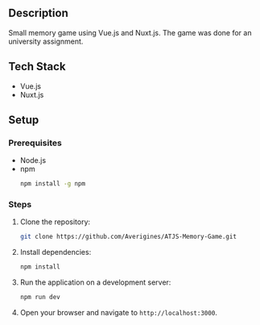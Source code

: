 ## Description
Small memory game using Vue.js and Nuxt.js. The game was done for an university assignment.

## Tech Stack
- Vue.js
- Nuxt.js

## Setup

### Prerequisites
- Node.js
- npm 
  ```sh
  npm install -g npm
  ```

### Steps
1. Clone the repository:
    ```sh
    git clone https://github.com/Averigines/ATJS-Memory-Game.git
    ```

2. Install dependencies:
    ```sh
    npm install
    ```

3. Run the application on a development server:
    ```sh
    npm run dev
    ```

4. Open your browser and navigate to `http://localhost:3000`.

